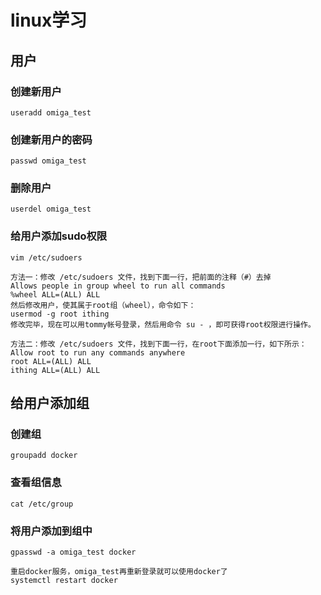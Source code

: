 # linux学习

## 用户

### 创建新用户

```
useradd omiga_test
```

### 创建新用户的密码

``` 
passwd omiga_test
```

### 删除用户

```shell
userdel omiga_test
```

### 给用户添加sudo权限

```
vim /etc/sudoers

方法一：修改 /etc/sudoers 文件，找到下面一行，把前面的注释（#）去掉
Allows people in group wheel to run all commands
%wheel ALL=(ALL) ALL
然后修改用户，使其属于root组（wheel），命令如下：
usermod -g root ithing
修改完毕，现在可以用tommy帐号登录，然后用命令 su - ，即可获得root权限进行操作。

方法二：修改 /etc/sudoers 文件，找到下面一行，在root下面添加一行，如下所示：
Allow root to run any commands anywhere
root ALL=(ALL) ALL
ithing ALL=(ALL) ALL
```




## 给用户添加组

### 创建组

```
groupadd docker
```

### 查看组信息

```
cat /etc/group
```

### 将用户添加到组中

```
gpasswd -a omiga_test docker

重启docker服务，omiga_test再重新登录就可以使用docker了
systemctl restart docker
```

